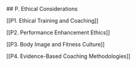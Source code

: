 \#\# P. Ethical Considerations

[[P1. Ethical Training and Coaching]]

[[P2. Performance Enhancement Ethics]]

[[P3. Body Image and Fitness Culture]]

[[P4. Evidence-Based Coaching Methodologies]]

